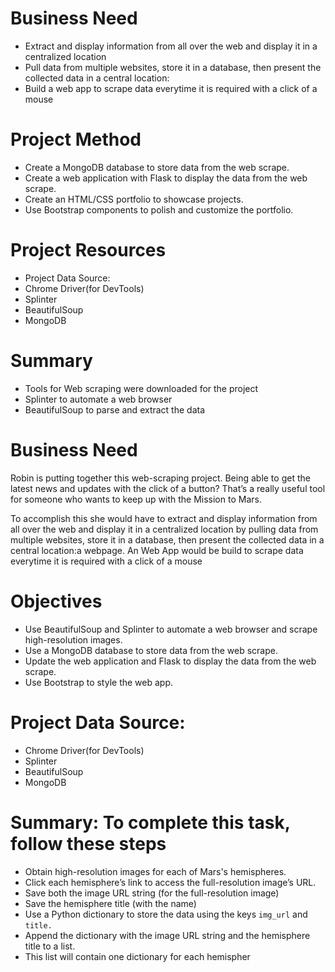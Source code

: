 # Business Need
- Extract and display information from all over the web and display it in a centralized location
- Pull data from multiple websites, store it in a database, then present the collected data in a central location: 
- Build a web app to scrape data everytime it is required with a click of a mouse

# Project Method
- Create a MongoDB database to store data from the web scrape.
- Create a web application with Flask to display the data from the web scrape.
- Create an HTML/CSS portfolio to showcase projects.
- Use Bootstrap components to polish and customize the portfolio.

# Project Resources
- Project Data Source: 
- Chrome Driver(for DevTools)
- Splinter
- BeautifulSoup
- MongoDB

# Summary
- Tools for Web scraping  were downloaded for the project
- Splinter to automate a web browser
- BeautifulSoup to parse and extract the data
# Business Need
Robin is putting together this web-scraping project. Being able to get the latest news and 
updates with the click of a button? That’s a really useful tool for someone who wants 
to keep up with the Mission to Mars.

To accomplish this she would have to extract and display information from all over the 
web and display it in a centralized location by pulling data from multiple websites, 
store it in a database, then present the collected data in a central location:a webpage.
An Web App would  be build to scrape data everytime it is required with a click of a mouse

# Objectives
- Use BeautifulSoup and Splinter to automate a web browser and scrape high-resolution images.
- Use a MongoDB database to store data from the web scrape.
- Update the web application and Flask to display the data from the web scrape.
- Use Bootstrap to style the web app.

# Project Data Source: 
- Chrome Driver(for DevTools)
- Splinter
- BeautifulSoup
- MongoDB

# Summary: To complete this task, follow these steps
- Obtain high-resolution images for each of Mars's hemispheres.
- Click each hemisphere’s link to access the full-resolution image’s URL.
- Save both the image URL string (for the full-resolution image)
- Save the hemisphere title (with the name)
- Use a Python dictionary to store the data using the keys `img_url` and `title.`
- Append the dictionary with the image URL string and the hemisphere title to a list. 
- This list will contain one dictionary for each hemispher
